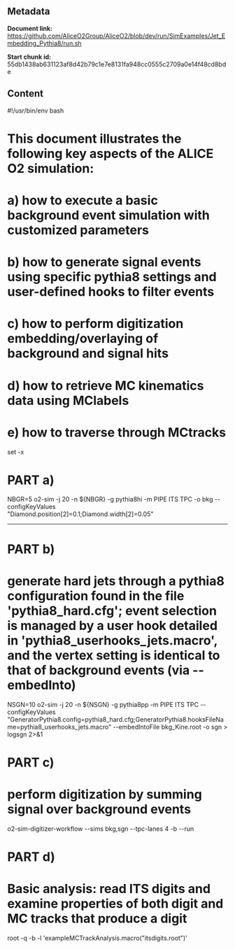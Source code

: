 ## Metadata

**Document link:** https://github.com/AliceO2Group/AliceO2/blob/dev/run/SimExamples/Jet_Embedding_Pythia8/run.sh

**Start chunk id:** 55db1438ab631123af8d42b79c1e7e8131fa948cc0555c2709a0e14f48cd8bde

## Content

#!/usr/bin/env bash
#
# This document illustrates the following key aspects of the ALICE O2 simulation:

# a) how to execute a basic background event simulation with customized parameters
# b) how to generate signal events using specific pythia8 settings and user-defined hooks to filter events
# c) how to perform digitization embedding/overlaying of background and signal hits
# d) how to retrieve MC kinematics data using MClabels
# e) how to traverse through MCtracks

set -x

# PART a)
NBGR=5
o2-sim -j 20 -n ${NBGR} -g pythia8hi -m PIPE ITS TPC -o bkg --configKeyValues \
       "Diamond.position[2]=0.1;Diamond.width[2]=0.05"

---

# PART b)
# generate hard jets through a pythia8 configuration found in the file 'pythia8_hard.cfg'; event selection is managed by a user hook detailed in 'pythia8_userhooks_jets.macro', and the vertex setting is identical to that of background events (via --embedInto)
NSGN=10
o2-sim -j 20 -n ${NSGN} -g pythia8pp -m PIPE ITS TPC --configKeyValues "GeneratorPythia8.config=pythia8_hard.cfg;GeneratorPythia8.hooksFileName=pythia8_userhooks_jets.macro" --embedIntoFile bkg_Kine.root -o sgn > logsgn 2>&1

# PART c)
# perform digitization by summing signal over background events
o2-sim-digitizer-workflow --sims bkg,sgn --tpc-lanes 4 -b --run

# PART d)
# Basic analysis: read ITS digits and examine properties of both digit and MC tracks that produce a digit
root -q -b -l 'exampleMCTrackAnalysis.macro("itsdigits.root")'